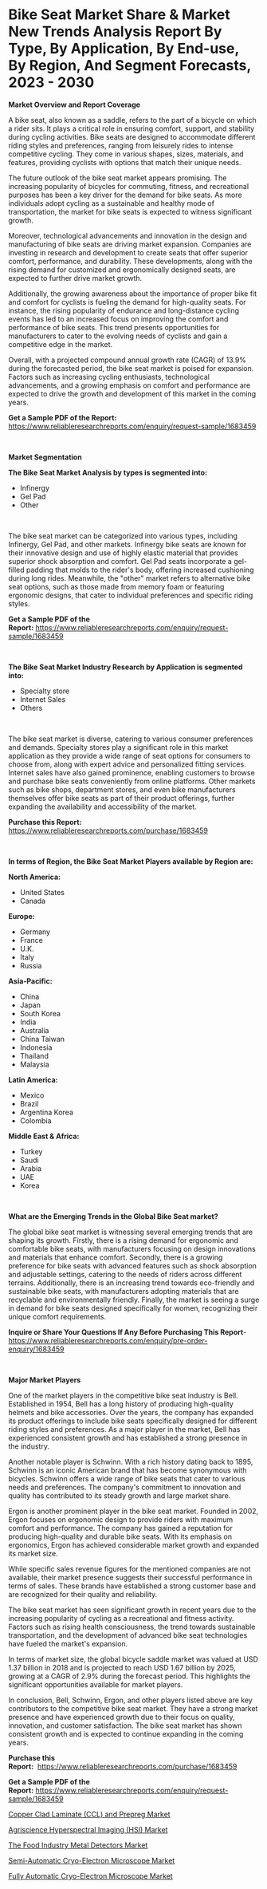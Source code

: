 <p><h1>Bike Seat Market Share & Market New Trends Analysis Report By Type, By Application, By End-use, By Region, And Segment Forecasts, 2023 - 2030</h1></p><p><strong>Market Overview and Report Coverage</strong></p>
<p><p>A bike seat, also known as a saddle, refers to the part of a bicycle on which a rider sits. It plays a critical role in ensuring comfort, support, and stability during cycling activities. Bike seats are designed to accommodate different riding styles and preferences, ranging from leisurely rides to intense competitive cycling. They come in various shapes, sizes, materials, and features, providing cyclists with options that match their unique needs.</p><p>The future outlook of the bike seat market appears promising. The increasing popularity of bicycles for commuting, fitness, and recreational purposes has been a key driver for the demand for bike seats. As more individuals adopt cycling as a sustainable and healthy mode of transportation, the market for bike seats is expected to witness significant growth.</p><p>Moreover, technological advancements and innovation in the design and manufacturing of bike seats are driving market expansion. Companies are investing in research and development to create seats that offer superior comfort, performance, and durability. These developments, along with the rising demand for customized and ergonomically designed seats, are expected to further drive market growth.</p><p>Additionally, the growing awareness about the importance of proper bike fit and comfort for cyclists is fueling the demand for high-quality seats. For instance, the rising popularity of endurance and long-distance cycling events has led to an increased focus on improving the comfort and performance of bike seats. This trend presents opportunities for manufacturers to cater to the evolving needs of cyclists and gain a competitive edge in the market.</p><p>Overall, with a projected compound annual growth rate (CAGR) of 13.9% during the forecasted period, the bike seat market is poised for expansion. Factors such as increasing cycling enthusiasts, technological advancements, and a growing emphasis on comfort and performance are expected to drive the growth and development of this market in the coming years.</p></p>
<p><strong>Get a Sample PDF of the Report:</strong> <a href="https://www.reliableresearchreports.com/enquiry/request-sample/1683459">https://www.reliableresearchreports.com/enquiry/request-sample/1683459</a></p>
<p>&nbsp;</p>
<p><strong>Market Segmentation</strong></p>
<p><strong>The Bike Seat Market Analysis by types is segmented into:</strong></p>
<p><ul><li>Infinergy</li><li>Gel Pad</li><li>Other</li></ul></p>
<p>&nbsp;</p>
<p><p>The bike seat market can be categorized into various types, including Infinergy, Gel Pad, and other markets. Infinergy bike seats are known for their innovative design and use of highly elastic material that provides superior shock absorption and comfort. Gel Pad seats incorporate a gel-filled padding that molds to the rider's body, offering increased cushioning during long rides. Meanwhile, the "other" market refers to alternative bike seat options, such as those made from memory foam or featuring ergonomic designs, that cater to individual preferences and specific riding styles.</p></p>
<p><strong>Get a Sample PDF of the Report:</strong>&nbsp;<a href="https://www.reliableresearchreports.com/enquiry/request-sample/1683459">https://www.reliableresearchreports.com/enquiry/request-sample/1683459</a></p>
<p>&nbsp;</p>
<p><strong>The Bike Seat Market Industry Research by Application is segmented into:</strong></p>
<p><ul><li>Specialty store</li><li>Internet Sales</li><li>Others</li></ul></p>
<p>&nbsp;</p>
<p><p>The bike seat market is diverse, catering to various consumer preferences and demands. Specialty stores play a significant role in this market application as they provide a wide range of seat options for consumers to choose from, along with expert advice and personalized fitting services. Internet sales have also gained prominence, enabling customers to browse and purchase bike seats conveniently from online platforms. Other markets such as bike shops, department stores, and even bike manufacturers themselves offer bike seats as part of their product offerings, further expanding the availability and accessibility of the market.</p></p>
<p><strong>Purchase this Report:</strong>&nbsp; <a href="https://www.reliableresearchreports.com/purchase/1683459">https://www.reliableresearchreports.com/purchase/1683459</a></p>
<p>&nbsp;</p>
<p><strong>In terms of Region, the Bike Seat Market Players available by Region are:</strong></p>
<p>
    <p> <strong> North America: </strong>
        <ul>
            <li>United States</li>
            <li>Canada</li>
        </ul>
        </p> 
    <p> <strong> Europe: </strong>
        <ul>
            <li>Germany</li>
            <li>France</li>
            <li>U.K.</li>
            <li>Italy</li>
            <li>Russia</li>
        </ul>
        </p> 
    <p> <strong> Asia-Pacific: </strong>
        <ul>
            <li>China</li>
            <li>Japan</li>
            <li>South Korea</li>
            <li>India</li>
            <li>Australia</li>
            <li>China Taiwan</li>
            <li>Indonesia</li>
            <li>Thailand</li>
            <li>Malaysia</li>
        </ul>
        </p> 
    <p> <strong> Latin America: </strong>
        <ul>
            <li>Mexico</li>
            <li>Brazil</li>
            <li>Argentina Korea</li>
            <li>Colombia</li>
        </ul>
        </p> 
    <p> <strong> Middle East & Africa: </strong>
        <ul>
            <li>Turkey</li>
            <li>Saudi</li>
            <li>Arabia</li>
            <li>UAE</li>
            <li>Korea</li>
        </ul>
    </p>
    </p>
<p>&nbsp;</p>
<p><strong>What are the Emerging Trends in the Global Bike Seat market?</strong></p>
<p><p>The global bike seat market is witnessing several emerging trends that are shaping its growth. Firstly, there is a rising demand for ergonomic and comfortable bike seats, with manufacturers focusing on design innovations and materials that enhance comfort. Secondly, there is a growing preference for bike seats with advanced features such as shock absorption and adjustable settings, catering to the needs of riders across different terrains. Additionally, there is an increasing trend towards eco-friendly and sustainable bike seats, with manufacturers adopting materials that are recyclable and environmentally friendly. Finally, the market is seeing a surge in demand for bike seats designed specifically for women, recognizing their unique comfort requirements.</p></p>
<p><strong>Inquire or Share Your Questions If Any Before Purchasing This Report</strong>- <a href="https://www.reliableresearchreports.com/enquiry/pre-order-enquiry/1683459">https://www.reliableresearchreports.com/enquiry/pre-order-enquiry/1683459</a></p>
<p>&nbsp;</p>
<p><strong>Major Market Players</strong></p>
<p><p>One of the market players in the competitive bike seat industry is Bell. Established in 1954, Bell has a long history of producing high-quality helmets and bike accessories. Over the years, the company has expanded its product offerings to include bike seats specifically designed for different riding styles and preferences. As a major player in the market, Bell has experienced consistent growth and has established a strong presence in the industry.</p><p>Another notable player is Schwinn. With a rich history dating back to 1895, Schwinn is an iconic American brand that has become synonymous with bicycles. Schwinn offers a wide range of bike seats that cater to various needs and preferences. The company's commitment to innovation and quality has contributed to its steady growth and large market share.</p><p>Ergon is another prominent player in the bike seat market. Founded in 2002, Ergon focuses on ergonomic design to provide riders with maximum comfort and performance. The company has gained a reputation for producing high-quality and durable bike seats. With its emphasis on ergonomics, Ergon has achieved considerable market growth and expanded its market size.</p><p>While specific sales revenue figures for the mentioned companies are not available, their market presence suggests their successful performance in terms of sales. These brands have established a strong customer base and are recognized for their quality and reliability.</p><p>The bike seat market has seen significant growth in recent years due to the increasing popularity of cycling as a recreational and fitness activity. Factors such as rising health consciousness, the trend towards sustainable transportation, and the development of advanced bike seat technologies have fueled the market's expansion.</p><p>In terms of market size, the global bicycle saddle market was valued at USD 1.37 billion in 2018 and is projected to reach USD 1.67 billion by 2025, growing at a CAGR of 2.9% during the forecast period. This highlights the significant opportunities available for market players.</p><p>In conclusion, Bell, Schwinn, Ergon, and other players listed above are key contributors to the competitive bike seat market. They have a strong market presence and have experienced growth due to their focus on quality, innovation, and customer satisfaction. The bike seat market has shown consistent growth and is expected to continue expanding in the coming years.</p></p>
<p><strong>Purchase this Report:</strong>&nbsp;&nbsp;<a href="https://www.reliableresearchreports.com/purchase/1683459">https://www.reliableresearchreports.com/purchase/1683459</a></p>
<p></p>
<p><strong>Get a Sample PDF of the Report:</strong>&nbsp;<a href="https://www.reliableresearchreports.com/enquiry/request-sample/1683459">https://www.reliableresearchreports.com/enquiry/request-sample/1683459</a></p>
<p><p><a href="https://github.com/melchekhinf/Market-Research-Report-List-1/blob/main/copper-clad-laminate-ccl-and-prepreg-market.md">Copper Clad Laminate (CCL) and Prepreg Market</a></p><p><a href="https://github.com/merzlyukov93/Market-Research-Report-List-1/blob/main/agriscience-hyperspectral-imaging-hsi-market.md">Agriscience Hyperspectral Imaging (HSI) Market</a></p><p><a href="https://www.linkedin.com/pulse/food-industry-metal-detectors-market-challenges/">The Food Industry Metal Detectors Market</a></p><p><a href="https://medium.com/@jaylonlesch/semi-automatic-cryo-electron-microscope-market-furnishes-information-on-market-share-market-0422e3ce2532">Semi-Automatic Cryo-Electron Microscope Market</a></p><p><a href="https://medium.com/@christianhunter987/fully-automatic-cryo-electron-microscope-market-exploring-market-share-market-trends-and-future-96d612618046">Fully Automatic Cryo-Electron Microscope Market</a></p></p>